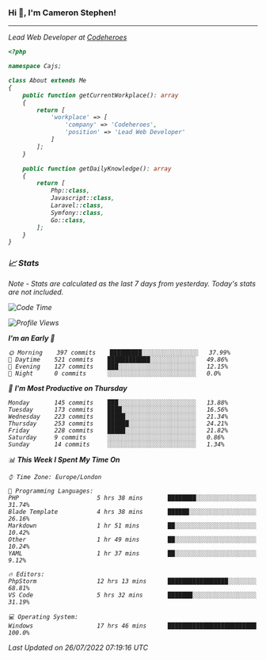 ### Hi 👋, I'm Cameron Stephen!
<hr>
<p><em>Lead Web Developer at <a href="https://codeheroes.co.uk">Codeheroes</a></p>


```php
<?php

namespace Cajs;

class About extends Me
{
    public function getCurrentWorkplace(): array
    {
        return [
            'workplace' => [
                'company' => 'Codeheroes',
                'position' => 'Lead Web Developer'
            ]
        ];
    }

    public function getDailyKnowledge(): array
    {
        return [
            Php::class,
            Javascript::class,
            Laravel::class,
            Symfony::class,
            Go::class,
        ];
    }
}
```

### 📈 Stats
<p><em>Note - Stats are calculated as the last 7 days from yesterday. Today's stats are not included.</em></p>


<!--START_SECTION:waka-->
![Code Time](http://img.shields.io/badge/Code%20Time-3%2C043%20hrs%2039%20mins-blue)

![Profile Views](http://img.shields.io/badge/Profile%20Views-0-blue)

**I'm an Early 🐤** 

```text
🌞 Morning    397 commits    █████████░░░░░░░░░░░░░░░░   37.99% 
🌆 Daytime    521 commits    ████████████░░░░░░░░░░░░░   49.86% 
🌃 Evening    127 commits    ███░░░░░░░░░░░░░░░░░░░░░░   12.15% 
🌙 Night      0 commits      ░░░░░░░░░░░░░░░░░░░░░░░░░   0.0%

```
📅 **I'm Most Productive on Thursday** 

```text
Monday       145 commits    ███░░░░░░░░░░░░░░░░░░░░░░   13.88% 
Tuesday      173 commits    ████░░░░░░░░░░░░░░░░░░░░░   16.56% 
Wednesday    223 commits    █████░░░░░░░░░░░░░░░░░░░░   21.34% 
Thursday     253 commits    ██████░░░░░░░░░░░░░░░░░░░   24.21% 
Friday       228 commits    █████░░░░░░░░░░░░░░░░░░░░   21.82% 
Saturday     9 commits      ░░░░░░░░░░░░░░░░░░░░░░░░░   0.86% 
Sunday       14 commits     ░░░░░░░░░░░░░░░░░░░░░░░░░   1.34%

```


📊 **This Week I Spent My Time On** 

```text
⌚︎ Time Zone: Europe/London

💬 Programming Languages: 
PHP                      5 hrs 38 mins       ████████░░░░░░░░░░░░░░░░░   31.74% 
Blade Template           4 hrs 38 mins       ██████░░░░░░░░░░░░░░░░░░░   26.16% 
Markdown                 1 hr 51 mins        ██░░░░░░░░░░░░░░░░░░░░░░░   10.42% 
Other                    1 hr 49 mins        ██░░░░░░░░░░░░░░░░░░░░░░░   10.24% 
YAML                     1 hr 37 mins        ██░░░░░░░░░░░░░░░░░░░░░░░   9.12%

🔥 Editors: 
PhpStorm                 12 hrs 13 mins      █████████████████░░░░░░░░   68.81% 
VS Code                  5 hrs 32 mins       ███████░░░░░░░░░░░░░░░░░░   31.19%

💻 Operating System: 
Windows                  17 hrs 46 mins      █████████████████████████   100.0%

```


 Last Updated on 26/07/2022 07:19:16 UTC
<!--END_SECTION:waka-->
